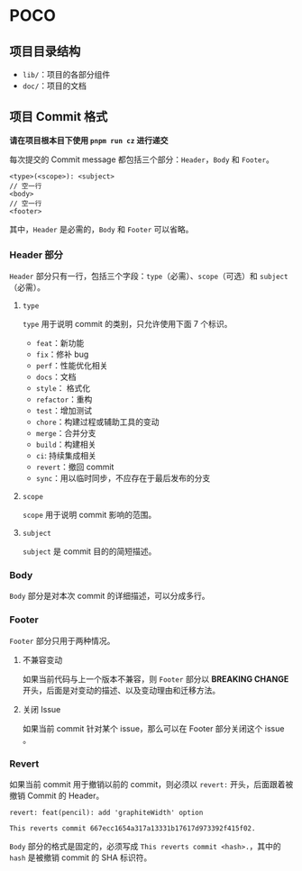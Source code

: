 # POCO

## 项目目录结构

- `lib/`：项目的各部分组件
- `doc/`：项目的文档

## 项目 Commit 格式

**请在项目根本目下使用 `pnpm run cz` 进行递交**

每次提交的 Commit message 都包括三个部分：`Header`，`Body` 和 `Footer`。

```text
<type>(<scope>): <subject>
// 空一行
<body>
// 空一行
<footer>
```

其中，`Header` 是必需的，`Body` 和 `Footer` 可以省略。

### Header 部分

`Header` 部分只有一行，包括三个字段：`type`（必需）、`scope`（可选）和 `subject`（必需）。

1. `type`

   `type` 用于说明 commit 的类别，只允许使用下面 7 个标识。

   - `feat`：新功能
   - `fix`：修补 bug
   - `perf`：性能优化相关
   - `docs`：文档
   - `style`： 格式化
   - `refactor`：重构
   - `test`：增加测试
   - `chore`：构建过程或辅助工具的变动
   - `merge`：合并分支
   - `build`：构建相关
   - `ci`: 持续集成相关
   - `revert`：撤回 commit
   - `sync`：用以临时同步，不应存在于最后发布的分支

2. `scope`

   `scope` 用于说明 commit 影响的范围。

3. `subject`

   `subject` 是 commit 目的的简短描述。

### Body

`Body` 部分是对本次 commit 的详细描述，可以分成多行。

### Footer

`Footer` 部分只用于两种情况。

1. 不兼容变动

   如果当前代码与上一个版本不兼容，则 `Footer` 部分以 **BREAKING CHANGE** 开头，后面是对变动的描述、以及变动理由和迁移方法。

2. 关闭 Issue

   如果当前 commit 针对某个 issue，那么可以在 Footer 部分关闭这个 issue 。

### Revert

如果当前 commit 用于撤销以前的 commit，则必须以 `revert:` 开头，后面跟着被撤销 Commit 的 Header。

```text
revert: feat(pencil): add 'graphiteWidth' option

This reverts commit 667ecc1654a317a13331b17617d973392f415f02.
```

`Body` 部分的格式是固定的，必须写成 `This reverts commit <hash>.`，其中的 `hash` 是被撤销 commit 的 SHA 标识符。
